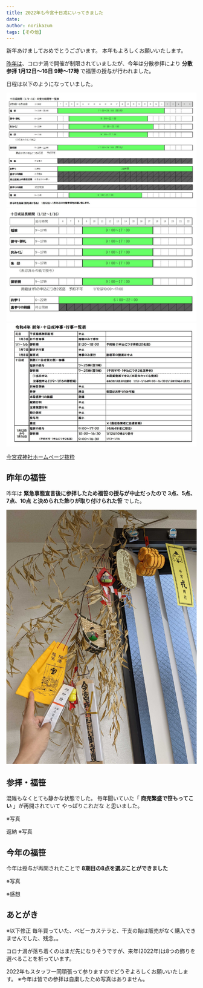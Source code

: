 ```yaml
---
title: 2022年も今宮十日戎にいってきました
date: 
author: norikazum
tags: [その他]
---
```


新年あけましておめでとうございます。
本年もよろしくお願いいたします。

[昨年は](https://mseeeen.msen.jp/2021-toka-ebisu/)、コロナ渦で開催が制限されていましたが、今年は分散参拝により **分散参拝 1月12日～16日 9時～17時** で福笹の授与が行われました。

日程は以下のようになっていました。

![](images/2022-toka-ebisu-1.jpg)
![](images/2022-toka-ebisu-2.jpg)
![](images/2022-toka-ebisu-3.jpg)

[今宮戎神社ホームページ抜粋](http://www.imamiya-ebisu.jp/covid-19)



## 昨年の福笹

昨年は **緊急事態宣言後に参拝したため福笹の授与が中止だったので 3点、5点、7点、10点 と決められた飾りが取り付けられた笹** でした。

![](images/2022-toka-ebisu-4.jpg)

## 参拝・福笹

混雑もなくとても静かな状態でした。
毎年聞いていた「 **商売繁盛で笹もってこい** 」が再開されていて やっぱりこれだな と思いました。

※写真

返納
※写真

## 今年の福笹

今年は授与が再開されたことで **8期目の8点を選ぶことができました**

※写真

※感想

## あとがき

※以下修正
毎年買っていた、ベビーカステラと、干支の飴は販売がなく購入できませんでした、残念。。

コロナ渦が落ち着くのはまだ先になりそうですが、来年(2022年)は8つの飾りを選べることを祈っています。

2022年もスタッフ一同頑張って参りますのでどうぞよろしくお願いいたします。
※今年は皆での参拝は自粛したため写真はありません。

